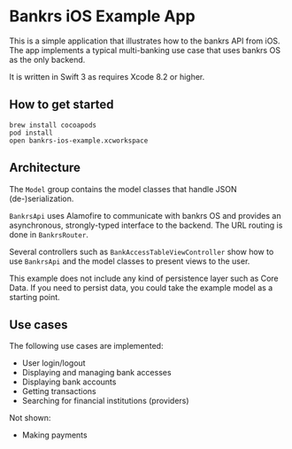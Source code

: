 # Bankrs iOS Example App

This is a simple application that illustrates how to the bankrs API from iOS. The app implements a typical multi-banking use case that uses bankrs OS as the only backend.

It is written in Swift 3 as requires Xcode 8.2 or higher.

## How to get started

```
brew install cocoapods
pod install
open bankrs-ios-example.xcworkspace
```

## Architecture

The `Model` group contains the model classes that handle JSON (de-)serialization.

`BankrsApi` uses Alamofire to communicate with bankrs OS and provides an asynchronous, strongly-typed interface to the backend. The URL routing is done in `BankrsRouter`.

Several controllers such as `BankAccessTableViewController` show how to use `BankrsApi` and the model classes to present views to the user.

This example does not include any kind of persistence layer such as Core Data. If you need to persist data, you could take the example model as a starting point.

## Use cases

The following use cases are implemented:

- User login/logout
- Displaying and managing bank accesses
- Displaying bank accounts
- Getting transactions
- Searching for financial institutions (providers)

Not shown:

- Making payments
